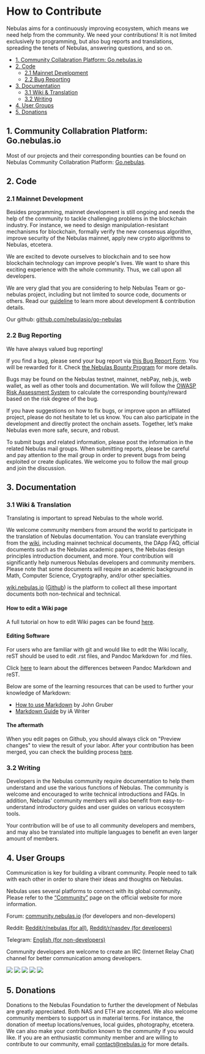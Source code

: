 # How to Contribute

Nebulas aims for a continuously improving ecosystem, which means we need help from the community. We need your contributions! It is not limited exclusively to programming, but also bug reports and translations, spreading the tenets of Nebulas, answering questions, and so on.

* [1. Community Collabration Platform: Go.nebulas.io](#community-collabration-platform-go-nebulas-io)
* [2. Code](#code)
	* [2.1 Mainnet Development](#mainnet-development)
	* [2.2 Bug Reporting](#bug-reporting)
* [3. Documentation](#documentation)
	* [3.1 Wiki & Translation](#wiki-translation)
	* [3.2 Writing](#writing)
* [4. User Groups](#user-groups)
* [5. Donations](#donations)

## 1. Community Collabration Platform: Go.nebulas.io

Most of our projects and their corresponding bounties can be found on Nebulas Community Collabration Platform: [Go.nebulas](http://go.nebulas.io).

## 2. Code

### 2.1 Mainnet Development

Besides programming, mainnet development is still ongoing and needs the help of the community to tackle challenging problems in the blockchain industry. For instance, we need to design manipulation-resistant mechanisms for blockchain, formally verify the new consensus algorithm, improve security of the Nebulas mainnet, apply new crypto algorithms to Nebulas, etcetera.

We are excited to devote ourselves to blockchain and to see how blockchain technology can improve people's lives. We want to share this exciting experience with the whole community. Thus, we call upon all developers.

We are very glad that you are considering to help Nebulas Team or
go-nebulas project, including but not limited to source code, documents
or others. Read our [guideline](go-nebulas/develop/contribute.html) to learn more about development &
contribution details.

Our github: [github.com/nebulasio/go-nebulas](https://github.com/nebulasio/go-nebulas)

### 2.2 Bug Reporting

We have always valued bug reporting!

If you find a bug, please send your bug report via [this Bug Report Form](https://goo.gl/forms/5ysl61Mjpn6yDEuN2). You will be rewarded for it. Check [the Nebulas Bounty Program](http://wiki.nebulas.io/en/latest/bounty-program.html) for more details.

Bugs may be found on the Nebulas testnet, mainnet, nebPay, neb.js, web wallet, as well as other tools and documentation. We will follow the [OWASP Risk Assessment System](https://www.owasp.org/index.php/OWASP_Risk_Rating_Methodology) to calculate the corresponding bounty/reward based on the risk degree of the bug.

If you have suggestions on how to fix bugs, or improve upon an affiliated project, please do not hesitate to let us know. You can also participate in the development and directly protect the onchain assets. Together, let’s make Nebulas even more safe, secure, and robust.

To submit bugs and related information, please post the information in the related Nebulas mail groups. When submitting reports, please be careful and pay attention to the mail group in order to prevent bugs from being exploited or create duplicates. We welcome you to follow the mail group and join the discussion.

## 3. Documentation

### 3.1 Wiki & Translation

Translating is important to spread Nebulas to the whole world.


We welcome community members from around the world to participate in the translation of Nebulas documentation. You can translate everything from the [wiki](https://wiki.nebulas.io), including mainnet technical documents, the DApp FAQ, official documents such as the Nebulas academic papers, the Nebulas design principles introduction document, and more. Your contribution will significantly help numerous Nebulas developers and community members.
Please note that some documents will require an academic background in Math, Computer Science, Cryptography, and/or other specialties.

[wiki.nebulas.io](https://wiki.nebulas.io) ([Github](https://github.com/nebulasio/nebdocs)) is the platform to collect all these important documents both non-technical and technical.

#### How to edit a Wiki page
A full tutorial on how to edit Wiki pages can be found [here](https://medium.com/nebulasio/nebulas-wiki-user-guide-5418715c6988).

#### Editing Software
For users who are familiar with git and would like to edit the Wiki locally, reST should be used to edit .rst files, and Pandoc Markdown for .md files.

Click [here](http://www.unexpected-vortices.com/doc-notes/markdown-and-rest-compared.html) to learn about the differences between Pandoc Markdown and reST. 

Below are some of the learning resources that can be used to further your knowledge of Markdown:

- [How to use Markdown](https://daringfireball.net/projects/markdown/syntax) by John Gruber
- [Markdown Guide](https://ia.net/writer/support/general/markdown-guide) by iA Writer

#### The aftermath

When you edit pages on Github, you should always click on "Preview changes" to view the result of your labor. After your contribution has been merged, you can check the building process [here](https://readthedocs.org/projects/nebdocs/builds/).



### 3.2 Writing

Developers in the Nebulas community require documentation to help them understand and use the various functions of Nebulas. The community is welcome and encouraged to write technical introductions and FAQs.
In addition, Nebulas' community members will also benefit from easy-to-understand introductory guides and user guides on various ecosystem tools.

Your contribution will be of use to all community developers and members, and may also be translated into multiple languages to benefit an even larger amount of members.

## 4. User Groups

Communication is key for building a vibrant community. People need to talk with each other in order to share their ideas and thoughts on Nebulas.

Nebulas uses several platforms to connect with its global community. Please refer to the [“Community”](https://nebulas.io/community.html) page on the official website for more information.

Forum: [community.nebulas.io](https://community.nebulas.io) (for developers and non-developers)

Reddit: [Reddit/r/nebulas (for all)](https://reddit.com/r/nebulas), [Reddit/r/nasdev (for developers)](https://reddit.com/r/nasdev)

Telegram: [English (for non-developers)](https://t.me/nebulasen)

Community developers are welcome to create an IRC (Internet Relay Chat) channel for better communication among developers.

[![](/resources/nebulas_square_logo128.png)](https://community.nebulas.io/) [![](/resources/github_square_logo128.png)](https://github.com/nebulasio) [![](/resources/reddit_square_logo128.png)](https://www.reddit.com/r/nebulas/) [![](/resources/twitter_square_logo128.png)](https://twitter.com/nebulasio) [![](/resources/telegram_square_logo128.png)](https://t.me/nebulasen) 


## 5. Donations
Donations to the Nebulas Foundation to further the development of Nebulas are greatly appreciated. Both NAS and ETH are accepted. We also welcome community members to support us in material terms. For instance, the donation of meetup locations/venues, local guides, photography, etcetera. We can also make your contribution known to the community if you would like. If you are an enthusiastic community member and are willing to contribute to our community, email [contact@nebulas.io](mailto:contact@nebulas.io) for more details.

